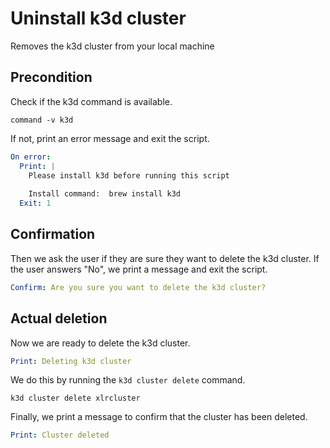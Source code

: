 # Uninstall k3d cluster

Removes the k3d cluster from your local machine

## Precondition 

Check if the k3d command is available. 

```shell show_output=false
command -v k3d
```

If not, print an error message and exit the script.

```yaml instacli
On error:
  Print: |
    Please install k3d before running this script
    
    Install command:  brew install k3d
  Exit: 1
```

## Confirmation

Then we ask the user if they are sure they want to delete the k3d cluster. If the user answers "No", we print a message and exit the script.

```yaml instacli
Confirm: Are you sure you want to delete the k3d cluster?
```

## Actual deletion

Now we are ready to delete the k3d cluster.

```yaml instacli
Print: Deleting k3d cluster
```

We do this by running the `k3d cluster delete` command.

```shell show_output=false
k3d cluster delete xlrcluster
```
Finally, we print a message to confirm that the cluster has been deleted.

```yaml instacli
Print: Cluster deleted
```